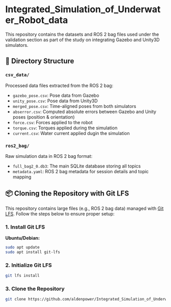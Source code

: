 # Integrated_Simulation_of_Underwater_Robot_data
This repository contains the datasets and ROS 2 bag files used under the validation section as part of the study on integrating Gazebo and Unity3D simulators.

## 📁 Directory Structure

### `csv_data/`

Processed data files extracted from the ROS 2 bag:

- `gazebo_pose.csv`: Pose data from Gazebo
- `unity_pose.csv`: Pose data from Unity3D
- `merged_pose.csv`: Time-aligned poses from both simulators
- `abserror.csv`: Computed absolute errors between Gazebo and Unity poses (position & orientation)
- `force.csv`: Forces applied to the robot
- `torque.csv`: Torques applied during the simulation
- `current.csv`: Water current applied dugin the simulation

### `ros2_bag/`

Raw simulation data in ROS 2 bag format:

- `full_bag2_0.db3`: The main SQLite database storing all topics
- `metadata.yaml`: ROS 2 bag metadata for session details and topic mapping

## 📦 Cloning the Repository with Git LFS

This repository contains large files (e.g., ROS 2 bag data) managed with [Git LFS](https://git-lfs.com). Follow the steps below to ensure proper setup:

### 1. Install Git LFS

**Ubuntu/Debian:**
```bash
sudo apt update
sudo apt install git-lfs
```

### 2. Initialize Git LFS
```bash
git lfs install
```

### 3. Clone the Repository

```bash
git clone https://github.com/aldenpower/Integrated_Simulation_of_Underwater_Robot_data.git
```
